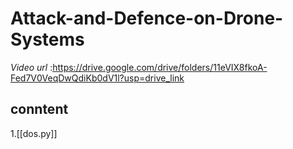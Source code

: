 # Attack-and-Defence-on-Drone-Systems
*Video url*
  :https://drive.google.com/drive/folders/11eVIX8fkoA-Fed7V0VeqDwQdiKb0dV1l?usp=drive_link
## conntent
1.[[dos.py]]
